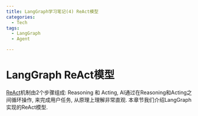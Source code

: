 ```yaml
---
title: LangGraph学习笔记(4) ReAct模型
categories:
  - Tech
tags:
  - LangGraph
  - Agent

---
```


# LangGraph ReAct模型

[ReAct](https://arxiv.org/pdf/2210.03629)机制由2个步骤组成: Reasoning 和 Acting, AI通过在Reasoning和Acting之间循环操作, 来完成用户任务, 从原理上理解非常直观. 本章节我们介绍LangGraph实现的ReAct模型.

